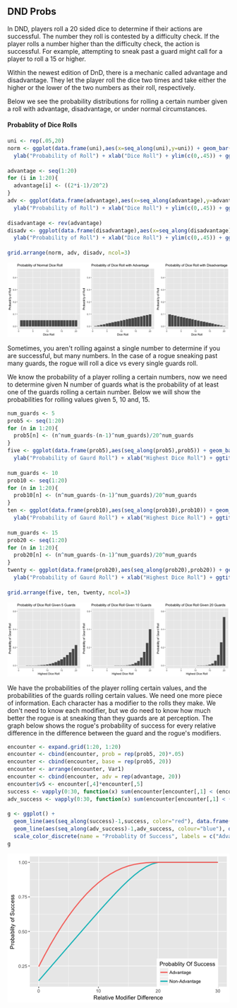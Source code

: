 
DND Probs
---------

In DND, players roll a 20 sided dice to determine if their actions are successful. The number they roll is contested by a difficulty check. If the player rolls a number higher than the difficulty check, the action is successful. For example, attempting to sneak past a guard might call for a player to roll a 15 or higher.

Within the newest edition of DnD, there is a mechanic called advantage and disadvantage. They let the player roll the dice two times and take either the higher or the lower of the two numbers as their roll, respectively.

Below we see the probability distributions for rolling a certain number given a roll with advantage, disadvantage, or under normal circumstances.

#### Probablity of Dice Rolls

``` r
uni <- rep(.05,20)
norm <- ggplot(data.frame(uni),aes(x=seq_along(uni),y=uni)) + geom_bar(stat="identity") + 
  ylab("Probability of Roll") + xlab("Dice Roll") + ylim(c(0,.45)) + ggtitle("Probablity of Normal Dice Roll")

advantage <- seq(1:20)
for (i in 1:20){
  advantage[i] <- ((2*i-1)/20^2)
}
adv <- ggplot(data.frame(advantage),aes(x=seq_along(advantage),y=advantage)) + geom_bar(stat="identity") + 
  ylab("Probability of Roll") + xlab("Dice Roll") + ylim(c(0,.45)) + ggtitle("Probablity of Dice Roll with Advantage")

disadvantage <- rev(advantage)
disadv <- ggplot(data.frame(disadvantage),aes(x=seq_along(disadvantage),y=disadvantage)) + geom_bar(stat="identity") + 
  ylab("Probability of Roll") + xlab("Dice Roll") + ylim(c(0,.45)) + ggtitle("Probablity of Dice Roll with Disadvantage")

grid.arrange(norm, adv, disadv, ncol=3)
```

![](DNDProbs_files/figure-markdown_github-ascii_identifiers/Dice_Distros-1.png)

Sometimes, you aren't rolling against a single number to determine if you are successful, but many numbers. In the case of a rogue sneaking past many guards, the rogue will roll a dice vs every single guards roll.

We know the probability of a player rolling a certain numbers, now we need to determine given N number of guards what is the probability of at least one of the guards rolling a certain number. Below we will show the probabilities for rolling values given 5, 10 and, 15.

``` r
num_guards <- 5
prob5 <- seq(1:20)
for (n in 1:20){
  prob5[n] <- (n^num_guards-(n-1)^num_guards)/20^num_guards
}
five <- ggplot(data.frame(prob5),aes(seq_along(prob5),prob5)) + geom_bar(stat="identity") +
  ylab("Probability of Gaurd Roll") + xlab("Highest Dice Roll") + ggtitle("Probablity of Dice Roll Given 5 Guards") + ylim(c(0,.6))

num_guards <- 10
prob10 <- seq(1:20)
for (n in 1:20){
  prob10[n] <- (n^num_guards-(n-1)^num_guards)/20^num_guards
}
ten <- ggplot(data.frame(prob10),aes(seq_along(prob10),prob10)) + geom_bar(stat="identity") +
  ylab("Probability of Gaurd Roll") + xlab("Highest Dice Roll") + ggtitle("Probablity of Dice Roll Given 10 Guards") + ylim(c(0,.6))

num_guards <- 15
prob20 <- seq(1:20)
for (n in 1:20){
  prob20[n] <- (n^num_guards-(n-1)^num_guards)/20^num_guards
}
twenty <- ggplot(data.frame(prob20),aes(seq_along(prob20),prob20)) + geom_bar(stat="identity") +
  ylab("Probability of Gaurd Roll") + xlab("Highest Dice Roll") + ggtitle("Probablity of Dice Roll Given 20 Guards") + ylim(c(0,.6))

grid.arrange(five, ten, twenty, ncol=3)
```

![](DNDProbs_files/figure-markdown_github-ascii_identifiers/guards-1.png)

We have the probabilities of the player rolling certain values, and the probabilities of the guards rolling certain values. We need one more piece of information. Each character has a modifier to the rolls they make. We don't need to know each modifier, but we do need to know how much better the rogue is at sneaking than they guards are at perception. The graph below shows the rogue's probability of success for every relative difference in the difference between the guard and the rogue's modifiers.

``` r
encounter <- expand.grid(1:20, 1:20)
encounter <- cbind(encounter, prob = rep(prob5, 20)*.05)
encounter <- cbind(encounter, base = rep(prob5, 20))
encounter <- arrange(encounter, Var1)
encounter <- cbind(encounter, adv = rep(advantage, 20))
encounter$v5 <- encounter[,4]*encounter[,5]
success <- vapply(0:30, function(x) sum(encounter[encounter[,1] < (encounter[,2] + x), 3]), numeric(1))
adv_success <- vapply(0:30, function(x) sum(encounter[encounter[,1] < (encounter[,2] + x), 6]), numeric(1))

g <- ggplot() + 
  geom_line(aes(seq_along(success)-1,success, color="red"), data.frame(success),size=1) +
  geom_line(aes(seq_along(adv_success)-1,adv_success, colour="blue"), data.frame(adv_success),size=1) +
  scale_color_discrete(name = "Probablity Of Success", labels = c("Advantage", "Non-Advantage")) + theme(legend.position=c(0.8, 0.1)) + xlab("Relative Modifier Difference") +ylab("Probablity of Success")
g
```

![](DNDProbs_files/figure-markdown_github-ascii_identifiers/success-1.png)
